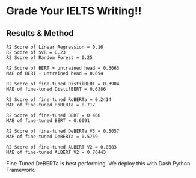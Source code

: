 # Grade Your IELTS Writing!!

## Results & Method
```
R2 Score of Linear Regression = 0.16
R2 Score of SVR = 0.23
R2 Score of Random Forest = 0.25

R2 Score of BERT + untrained head = 0.3063
MAE of BERT + untrained head = 0.694

R2 Score of fine-tuned DistilBERT = 0.3904
MAE of fine-tuned DistilBERT = 0.6386

R2 Score of fine-tuned RoBERTa = 0.2414
MAE of fine-tuned RoBERTa = 0.717

R2 Score of fine-tuned BERT = 0.468
MAE of fine-tuned BERT = 0.6091

R2 Score of fine-tuned DeBERTa V3 = 0.5057
MAE of fine-tuned DeBERTa = 0.5759

R2 Score of fine-tuned ALBERT V2 = 0.0683
MAE of fine-tuned ALBERT V2 = 0.76443
```
Fine-Tuned DeBERTa is best performing.
We deploy this with Dash Python Framework.

